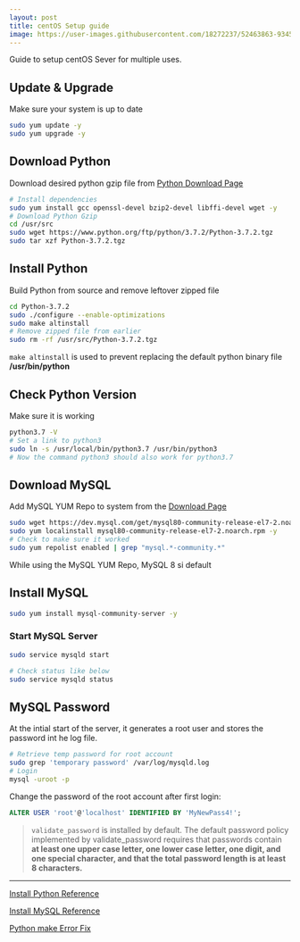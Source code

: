 ```yaml
---
layout: post
title: centOS Setup guide
image: https://user-images.githubusercontent.com/18272237/52463863-93452c80-2b46-11e9-9f3f-2daddc581277.jpg
---
```

Guide to setup centOS Sever for multiple uses.

## Update & Upgrade
Make sure your system is up to date
```bash
sudo yum update -y
sudo yum upgrade -y
````

## Download Python
Download desired python gzip file from [Python Download Page](https://www.python.org/downloads/) 
```bash
# Install dependencies
sudo yum install gcc openssl-devel bzip2-devel libffi-devel wget -y
# Download Python Gzip
cd /usr/src
sudo wget https://www.python.org/ftp/python/3.7.2/Python-3.7.2.tgz
sudo tar xzf Python-3.7.2.tgz
```

## Install Python
Build Python from source and remove leftover zipped file
```bash
cd Python-3.7.2
sudo ./configure --enable-optimizations
sudo make altinstall
# Remove zipped file from earlier
sudo rm -rf /usr/src/Python-3.7.2.tgz
```
`make altinstall` is used to prevent replacing the default python binary file **/usr/bin/python**

## Check Python Version
Make sure it is working
```bash
python3.7 -V
# Set a link to python3
sudo ln -s /usr/local/bin/python3.7 /usr/bin/python3
# Now the command python3 should also work for python3.7
```


## Download MySQL
Add MySQL YUM Repo to system from the [Download Page](https://dev.mysql.com/downloads/repo/yum/) 
```bash
sudo wget https://dev.mysql.com/get/mysql80-community-release-el7-2.noarch.rpm
sudo yum localinstall mysql80-community-release-el7-2.noarch.rpm -y
# Check to make sure it worked
sudo yum repolist enabled | grep "mysql.*-community.*"
```
While using the MySQL YUM Repo, MySQL 8 si default

## Install MySQL
```bash
sudo yum install mysql-community-server -y
```

### Start MySQL Server
```bash
sudo service mysqld start

# Check status like below
sudo service mysqld status
```

## MySQL Password
At the intial start of the server, it generates a root user and stores the password int he log file.
```bash
# Retrieve temp password for root account
sudo grep 'temporary password' /var/log/mysqld.log
# Login
mysql -uroot -p
```
Change the password of the root account after first login:
```sql
ALTER USER 'root'@'localhost' IDENTIFIED BY 'MyNewPass4!';
```
> `validate_password` is installed by default.
> The default password policy implemented by validate_password requires that passwords contain
> **at least one upper case letter, one lower case letter, one digit, and one special character,
 > and that the total password length is at least 8 characters.**





***
[Install Python Reference](https://tecadmin.net/install-python-3-7-on-centos/)

[Install MySQL Reference](https://dev.mysql.com/doc/refman/8.0/en/linux-installation-yum-repo.html)

[Python make Error Fix](https://bugs.python.org/issue31652)
